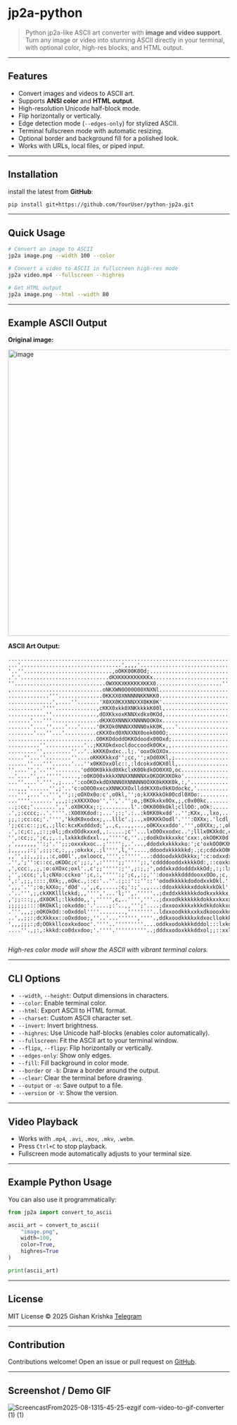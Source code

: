 # jp2a-python

> Python jp2a-like ASCII art converter with **image and video support**.
> Turn any image or video into stunning ASCII directly in your terminal, with optional color, high-res blocks, and HTML output.

---

## Features

* Convert images and videos to ASCII art.
* Supports **ANSI color** and **HTML output**.
* High-resolution Unicode half-block mode.
* Flip horizontally or vertically.
* Edge detection mode (`--edges-only`) for stylized ASCII.
* Terminal fullscreen mode with automatic resizing.
* Optional border and background fill for a polished look.
* Works with URLs, local files, or piped input.

---

## Installation

install the latest from **GitHub**:

```bash
pip install git+https://github.com/YourUser/python-jp2a.git
```

---

## Quick Usage

```bash
# Convert an image to ASCII
jp2a image.png --width 100 --color

# Convert a video to ASCII in fullscreen high-res mode
jp2a video.mp4 --fullscreen --highres

# Get HTML output
jp2a image.png --html --width 80
```

---

## Example ASCII Output

**Original image:**

<img width="1212" height="650" alt="image" src="https://github.com/user-attachments/assets/69bc0bba-aa7b-48cb-9f0b-9d61b4b8d9f6" />


**ASCII Art Output:**

```
...............................................................................'
...'................................',,,,'......................................
'..''............................,oOKK00K0Od;...................................
.'.'............................dKXKKKKKKKKKKx..................................
''.............................OWXKKXKKKKKXKKX0.....................''..........
,.............................oNKXWN0O00O00XNXNl................................
.............'''..............0KKXX0XNNNNNKKNKK0................................
..............',....''.......'X0XX0KXXNNXXX0KK0K'...............................
...........''''.............,cKKX0xkk0XNKkkkkK00l,..............................
............''..............,dOXKkxoxKNNXxdkx0KOd,..............................
.......'...'''...............dKXKOXNNNXXNNNNOOK0x...............................
.......'....''....'...'.....'0KXOk0NNNXXNNN0xkK0K,...'..........................
........'...''...'..........cKKX0xd0XNXXNX0ook000O;.............................
............................O0KKOdoddOKKOdoodx00Oxd;............................
..........''............'..;KKXOkdxocldoccoodk0OKx,,............................
.........'',........''..'..kKKKOxdxc..l;.'ooxOkOXOx.............................
.....''...''........''....oKKKKkkxd'';cc,'';xOd0XKl,;...........................
......''...'''......'...''x0KKOxxOlc::,:ldcokxdOKX0ll,..........................
''....'','..'''........'od0OK0kkkd0XkclxK0OkdkOO0XXO,oc.........................
..'....'',..'''''.....,:o0KO00xkkkXNNXXNNNNXx0KOOKXKOko'........................
...''....'.'''.,;....':coOKOxkdOXNNN0XNNNNN0OXK0kKKK0k,:,'......................
...,,,'......'',;'..'c:oO0O0xxcxXNNKXXOxllddKXX0x0kKOdockc,'....................
...''',...'..''','';:;oOXOx0o:c',o0kl,'';o;kXXKkkOk0Ocdl0XOo:...................
...''''.......',,,;:;xXKXXOoo'','','.'';o,;0KOkxkx0Ox,;,c0x00kc.................
..;:cc;'.......',,'.oX0KXKx;:;.........l'.:OKK000kOkl;cllOO:,oOk:...............
.',;:cccc;..'.''''.:XO0XKdod:;...';:;'.:..:k0KK0kxdd'..'';KXx,.,lxo,............
;;,:;cc:cc;'.'''','kkdK0xodxx;,..lllc'.;..,x0KKKkOodl'.''':OXXx;.'lcdl,..'......
';;cc:c::;;c,.;llc:kcxKxdddxd;',.,c,..,,...,o0KXxxxddo'.''',o0XXx;,:,okd:''',,',
.',:c;c:,,;:;;ol;;dxxOOdkxxxd,,:.....;c''...lxO0Oxxodxc..';lllx0KXkdc,ck0d:;;,'.
'',:cc;;,';c,;,.:,lxkkkdkdxxl.,,'''''c,''..;dodkOxkkxxkc'cxx:,okO0KX0d:;dK0l,,,,
,',,,,,,,'':;'.'';;;oxxxkxoc..;''''';,.'...,ddodxkxkkkxko:';c'oxkOO0KXKkldKXx:cc
;,,,,,;:;',;;;:c,:,,,;okxkx,.;l'''',l,''....,ddoodxkkkkkkd;.;c;cddxkO0KXXO0XNk;;
,,'',;;,,;;,,:c,o00l',,oxloocc,'''',:'''''...:dddoodxkkOkkkx;':c:odxxdxO0KKXXXd;
.'',';'':c::cc,oKOOc;c';;:,',:''''';;''''';:,'cddddooddxkkkkOd:,::coxkxxdxk0K0Kx
,',ccc:,,;,:o:oXOxc;oxl'.,c';;''''':;'',;:;,;',oddxkxddodddxkkOd;,:;:lxkkxolclOK
,'',:ccc;',l;cNXo:cckxo'';c,:,''''':;';c,,:;,'':dooxkkkddddooxxOOo,;c,,;,,';codk
',:',;;,::::,0Xk;,,oOkc.,::c:'..''.:;::'::''::''ododkkkkkdododxxkOkl.'......';:c
',,,'.'';:o;kXXo;,'dOd'.,',,c,.....:c;':;'.,,...:ddoxkkkkkxddokkxkOkl',olloc'';l
.'..''',;,ckXKKlllckkd;,,'''','...'l;'',.'''''..;dxddxkkkkkkdodkxxkkkx,dkkkkkdlo
,';;:::;,,dX0OKl;:lkkddo,,',''''',c,..'''','''..;dxxodkkkkkkkdokkxxkxxxkxdxkkxxo
;;;;;;::::0KOkKl;:okxddo:'.'....;:'..,,''';'....;dxxooxkkkxkkkdkkdokkxodkxoxkxdd
.''',,,;;oOKOkOd::oOxddol''''........,''''''''..ldxxoodkkkxxkxdkoooxkkd;codoxxdo
..',,;;:;dcXkkxx::oOxddoo;,''..'...'''''',''''.,ddkxoodkkkkxkdxocllokkkl::cllxdl
',,,;;;:;d;OOkkllcoxkxdooc'.''''..'''''''''....oddkxodokkkkdddol:::lxkdl:ccccooc
....''.,;:,:kkkd:co0dxxdoo;'.''''.''''''''''..;dddxxodoxkkkddxol;;::xxlcc::::cc;
                               
```

*High-res color mode will show the ASCII with vibrant terminal colors.*

---

## CLI Options

* `--width`, `--height`: Output dimensions in characters.
* `--color`: Enable terminal color.
* `--html`: Export ASCII to HTML format.
* `--charset`: Custom ASCII character set.
* `--invert`: Invert brightness.
* `--highres`: Use Unicode half-blocks (enables color automatically).
* `--fullscreen`: Fit the ASCII art to your terminal window.
* `--flipx`, `--flipy`: Flip horizontally or vertically.
* `--edges-only`: Show only edges.
* `--fill`: Fill background in color mode.
* `--border` or `-b`: Draw a border around the output.
* `--clear`: Clear the terminal before drawing.
* `--output` or `-o`: Save output to a file.
* `--version` or `-V`: Show the version.

---

## Video Playback

* Works with `.mp4`, `.avi`, `.mov`, `.mkv`, `.webm`.
* Press `Ctrl+C` to stop playback.
* Fullscreen mode automatically adjusts to your terminal size.

---

## Example Python Usage

You can also use it programmatically:

```python
from jp2a import convert_to_ascii

ascii_art = convert_to_ascii(
    "image.png",
    width=100,
    color=True,
    highres=True
)

print(ascii_art)
```

---

## License

MIT License © 2025 Gishan Krishka
[Telegram](https://t.me/KrishDev)

---

## Contribution

Contributions welcome! Open an issue or pull request on [GitHub](https://github.com/GishanKrishka/python-jp2a).

---

## Screenshot / Demo GIF 

![ScreencastFrom2025-08-1315-45-25-ezgif com-video-to-gif-converter (1) (1)](https://github.com/user-attachments/assets/fe2c1759-2a57-484a-9bf2-386d26525513)

